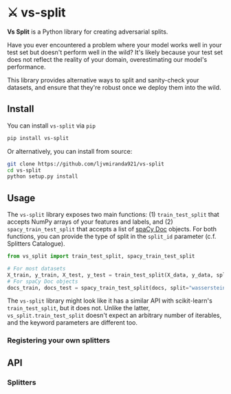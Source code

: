 # ⚔️ vs-split

**Vs Split** is a Python library for creating adversarial splits.

Have you ever encountered a problem where your model works well in your test set
but doesn't perform well in the wild?  It's likely because your test set does
not reflect the reality of your domain, overestimating our model's performance.

This library provides alternative ways to split and sanity-check your datasets,
and ensure that they're robust once we deploy them into the wild.

## Install

You can install `vs-split` via `pip`

```sh
pip install vs-split
```

Or alternatively, you can install from source:

```sh
git clone https://github.com/ljvmiranda921/vs-split
cd vs-split
python setup.py install
```

## Usage

The `vs-split` library exposes two main functions: (1) `train_test_split` that
accepts NumPy arrays of your features and labels, and (2)
`spacy_train_test_split` that accepts a list of [spaCy
Doc](https://spacy.io/api/doc) objects.  For both functions, you can provide the
type of split in the `split_id` parameter (c.f. Splitters Catalogue).

```python
from vs_split import train_test_split, spacy_train_test_split

# For most datasets
X_train, y_train, X_test, y_test = train_test_split(X_data, y_data, split="wasserstein.v1")
# For spaCy Doc objects
docs_train, docs_test = spacy_train_test_split(docs, split="wasserstein-spacy.v1")
```

The `vs-split` library might look like it has a similar API with scikit-learn's
`train_test_split`, but it does not.  Unlike the latter,
`vs_split.train_test_split` doesn't expect an arbitrary number of iterables, and
the keyword parameters are different too.

### Registering your own splitters


## API


### Splitters